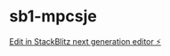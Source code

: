 # sb1-mpcsje

[Edit in StackBlitz next generation editor ⚡️](https://stackblitz.com/~/github.com/priveight02/sb1-mpcsje)